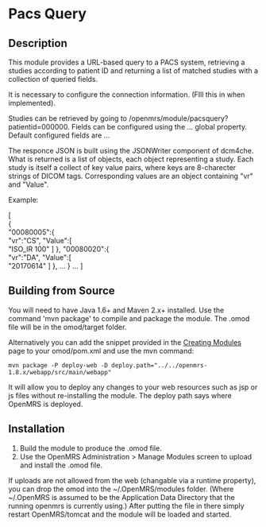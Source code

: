 Pacs Query
==========================

Description
-----------
This module provides a URL-based query to a PACS system, retrieving a studies according to patient ID and returning a list of matched studies with a collection of queried fields.

It is necessary to configure the connection information. (FIll this in when implemented).

Studies can be retrieved by going to /openmrs/module/pacsquery?patientid=000000. Fields can be configured using the ... global property. Default configured fields are ...

The responce JSON is built using the JSONWriter component of dcm4che. What is returned is a list of objects, each object representing a study. Each study is itself a collect of key value pairs, where keys are 8-charecter strings of DICOM tags. Corresponding values are an object containing "vr" and "Value".

Example:

[  
   {  
      "00080005":{  
         "vr":"CS",
         "Value":[  
            "ISO_IR 100"
         ]
      },
      "00080020":{  
         "vr":"DA",
         "Value":[  
            "20170614"
         ]
      },
      ...
   }
   ...
]

Building from Source
--------------------
You will need to have Java 1.6+ and Maven 2.x+ installed.  Use the command 'mvn package' to 
compile and package the module.  The .omod file will be in the omod/target folder.

Alternatively you can add the snippet provided in the [Creating Modules](https://wiki.openmrs.org/x/cAEr) page to your 
omod/pom.xml and use the mvn command:

    mvn package -P deploy-web -D deploy.path="../../openmrs-1.8.x/webapp/src/main/webapp"

It will allow you to deploy any changes to your web 
resources such as jsp or js files without re-installing the module. The deploy path says 
where OpenMRS is deployed.

Installation
------------
1. Build the module to produce the .omod file.
2. Use the OpenMRS Administration > Manage Modules screen to upload and install the .omod file.

If uploads are not allowed from the web (changable via a runtime property), you can drop the omod
into the ~/.OpenMRS/modules folder.  (Where ~/.OpenMRS is assumed to be the Application 
Data Directory that the running openmrs is currently using.)  After putting the file in there 
simply restart OpenMRS/tomcat and the module will be loaded and started.
